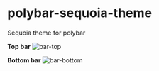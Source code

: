 # polybar-sequoia-theme

Sequoia theme for polybar

**Top bar**
![bar-top](https://user-images.githubusercontent.com/43127622/180820536-660883d3-aab5-4c56-bfc7-4b8a8fccee03.png)

**Bottom bar**
![bar-bottom](https://user-images.githubusercontent.com/43127622/180820545-83d57d8b-3c00-4adb-be82-c43bbc54af46.png)

